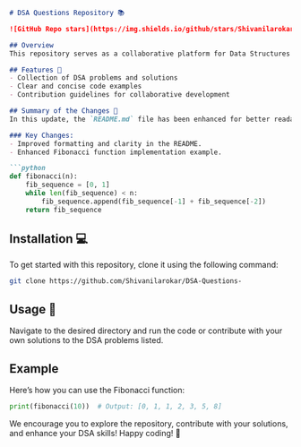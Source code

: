 ```markdown
# DSA Questions Repository 📚

![GitHub Repo stars](https://img.shields.io/github/stars/Shivanilarokar/DSA-Questions-) ![License](https://img.shields.io/badge/license-MIT-blue.svg)

## Overview
This repository serves as a collaborative platform for Data Structures and Algorithms (DSA) enthusiasts. It contains various DSA problems along with their solutions, aimed at helping developers improve their coding skills.

## Features 🌟
- Collection of DSA problems and solutions
- Clear and concise code examples
- Contribution guidelines for collaborative development

## Summary of the Changes 🔄
In this update, the `README.md` file has been enhanced for better readability and presentation. Key changes include:

### Key Changes:
- Improved formatting and clarity in the README.
- Enhanced Fibonacci function implementation example.

```python
def fibonacci(n):
    fib_sequence = [0, 1]
    while len(fib_sequence) < n:
        fib_sequence.append(fib_sequence[-1] + fib_sequence[-2])
    return fib_sequence
```

## Installation 💻
To get started with this repository, clone it using the following command:
```bash
git clone https://github.com/Shivanilarokar/DSA-Questions-
```

## Usage 🚀
Navigate to the desired directory and run the code or contribute with your own solutions to the DSA problems listed.

## Example
Here’s how you can use the Fibonacci function:
```python
print(fibonacci(10))  # Output: [0, 1, 1, 2, 3, 5, 8]
```

We encourage you to explore the repository, contribute with your solutions, and enhance your DSA skills! Happy coding! 🎉
```